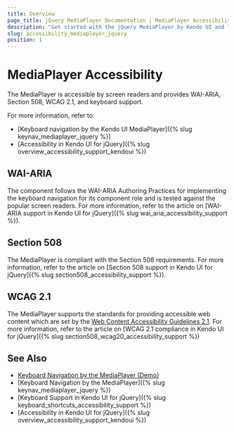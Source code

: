 ```yaml
---
title: Overview
page_title: jQuery MediaPlayer Documentation | MediaPlayer Accessibility | Kendo UI
description: "Get started with the jQuery MediaPlayer by Kendo UI and learn about its accessibility support for WAI-ARIA, Section 508, and WCAG 2.1."
slug: accessibility_mediaplayer_jquery
position: 1
---
```


# MediaPlayer Accessibility

The MediaPlayer is accessible by screen readers and provides WAI-ARIA, Section 508, WCAG 2.1, and keyboard support.

For more information, refer to:
* [Keyboard navigation by the Kendo UI MediaPlayer]({% slug keynav_mediaplayer_jquery %})
* [Accessibility in Kendo UI for jQuery]({% slug overview_accessibility_support_kendoui %})

## WAI-ARIA

The component follows the WAI-ARIA Authoring Practices for implementing the keyboard navigation for its component role and is tested against the popular screen readers. For more information, refer to the article on [WAI-ARIA support in Kendo UI for jQuery]({% slug wai_aria_accessibility_support %}).

## Section 508

The MediaPlayer is compliant with the Section 508 requirements. For more information, refer to the article on [Section 508 support in Kendo UI for jQuery]({% slug section508_accessibility_support %}).

## WCAG 2.1

The MediaPlayer supports the standards for providing accessible web content which are set by the [Web Content Accessibility Guidelines 2.1](https://www.w3.org/TR/WCAG/). For more information, refer to the article on [WCAG 2.1 compliance in Kendo UI for jQuery]({% slug section508_wcag20_accessibility_support %})

## See Also

* [Keyboard Navigation by the MediaPlayer (Demo)](https://demos.telerik.com/kendo-ui/mediaplayer/keyboard-navigation)
* [Keyboard Navigation by the MediaPlayer]({% slug keynav_mediaplayer_jquery %})
* [Keyboard Support in Kendo UI for jQuery]({% slug keyboard_shortcuts_accessibility_support %})
* [Accessibility in Kendo UI for jQuery]({% slug overview_accessibility_support_kendoui %})
